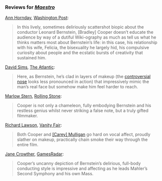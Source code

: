<!-- Bradley Cooper -->
### Reviews for [_Maestro_](/movies/523607)

[Ann Hornday](https://twitter.com/annhornaday), [Washington Post](https://www.washingtonpost.com/entertainment/movies/2023/11/29/maestro-movie-review/):

> In this lively, sometimes deliriously scattershot biopic about the conductor Leonard Bernstein, [Bradley] Cooper doesn’t educate the audience by way of a dutiful Wiki-ography as much as tell us what he thinks matters most about Bernstein’s life: in this case, his relationship with his wife, Felicia, the bisexuality he largely hid, his compulsive curiosity about people and the ecstatic bursts of creativity that sustained him.

[David Sims](https://twitter.com/davidlsims), [The Atlantic](https://www.theatlantic.com/culture/archive/2023/11/maestro-movie-review/676181/):

> Here, as Bernstein, he’s clad in layers of makeup (the [controversial nose](https://www.theatlantic.com/ideas/archive/2023/08/bradley-cooper-maestro-movie-leonard-bernstein-jewish/675106/) looks less pronounced in action) that impressively mimic the man’s real face but somehow make him feel harder to reach.

[Marlow Stern](https://twitter.com/MarlowNYC), [Rolling Stone](https://www.rollingstone.com/tv-movies/tv-movie-reviews/maestro-review-bradley-cooper-leonard-bernstein-nose-netflix-venice-film-festival-carey-mulligan-1234817371/):

> Cooper is not only a chameleon, fully embodying Bernstein and his restless genius whilst never striking a false note, but a truly gifted filmmaker.

[Richard Lawson](https://twitter.com/rilaws), [Vanity Fair](https://www.vanityfair.com/hollywood/2023/09/maestro-review-more-romantic-melodrama-than-biography):

> Both Cooper and [[Carey] Mulligan](/people/36662) go hard on vocal affect, proudly slather on makeup, practically chain smoke their way through the entire film.

[Jane Crowther](https://twitter.com/janevgcrowther), [GamesRadar](https://www.gamesradar.com/maestro-2023-review/):

> Cooper’s uncanny depiction of Bernstein’s delirious, full-body conducting style is impressive and affecting as he leads Mahler’s Second Symphony and his own Mass.